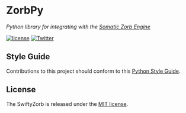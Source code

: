 # ZorbPy

*Python library for integrating with the [Somatic Zorb Engine](https://somaticlabs.io)*

[![license](https://img.shields.io/github/license/mashape/apistatus.svg)](https://github.com/SomaticLabs/ZorbPy/blob/master/LICENSE)
[![Twitter](https://img.shields.io/badge/twitter-@SomaticLabs-orange.svg?style=flat)](http://twitter.com/SomaticLabs)

## Style Guide

Contributions to this project should conform to this [Python Style Guide](https://www.python.org/dev/peps/pep-0008/).

## License

The SwiftyZorb is released under the [MIT license](https://github.com/SomaticLabs/ZorbPy/blob/master/LICENSE).
